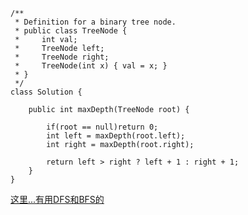 
```
/**
 * Definition for a binary tree node.
 * public class TreeNode {
 *     int val;
 *     TreeNode left;
 *     TreeNode right;
 *     TreeNode(int x) { val = x; }
 * }
 */
class Solution {
    
    public int maxDepth(TreeNode root) {
    
        if(root == null)return 0;
        int left = maxDepth(root.left);
        int right = maxDepth(root.right);
        
        return left > right ? left + 1 : right + 1;
    }
}
```

[这里...有用DFS和BFS的](https://discuss.leetcode.com/topic/33826/two-java-iterative-solution-dfs-and-bfs/9)


